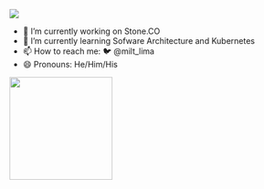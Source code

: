 ![](https://komarev.com/ghpvc/?username=miltlima&color=red)
                 

- 🔭 I’m currently working on Stone.CO
- 🌱 I’m currently learning Sofware Architecture and Kubernetes
- 📫 How to reach me: 🐦 @milt_lima 
- 😄 Pronouns: He/Him/His

<img height="180em" src="https://github-readme-stats.vercel.app/api?username=miltlimar&show_icons=true&hide_border=true&&count_private=true&include_all_commits=true" />

